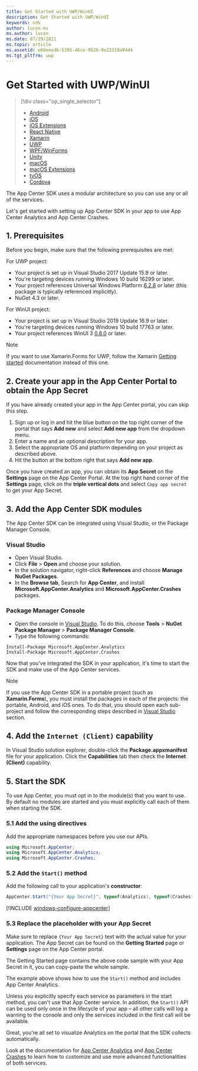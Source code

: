 ```yaml
---
title: Get Started with UWP/WinUI
description: Get Started with UWP/WinUI
keywords: sdk
author: lucen-ms
ms.author: lucen
ms.date: 07/29/2021
ms.topic: article
ms.assetid: e66eeedb-5395-46ce-9526-9e22319a94d4
ms.tgt_pltfrm: uwp
---
```


# Get Started with UWP/WinUI
> [!div  class="op_single_selector"]
> * [Android](android.md)
> * [iOS](ios.md)
> * [iOS Extensions](ios-extensions.md)
> * [React Native](react-native.md)
> * [Xamarin](xamarin.md)
> * [UWP](uwp.md)
> * [WPF/WinForms](wpf-winforms.md)
> * [Unity](unity.md)
> * [macOS](macos.md)
> * [macOS Extensions](macos-extensions.md)
> * [tvOS](tvos.md)
> * [Cordova](cordova.md)

The App Center SDK uses a modular architecture so you can use any or all of the services.

Let's get started with setting up App Center SDK in your app to use App Center Analytics and App Center Crashes.

## 1. Prerequisites

Before you begin, make sure that the following prerequisites are met:

For UWP project:
* Your project is set up in Visual Studio 2017 Update 15.9 or later.
* You're targeting devices running Windows 10 build 16299 or later.
* Your project references Universal Windows Platform [6.2.8](https://www.nuget.org/packages/Microsoft.NETCore.UniversalWindowsPlatform/6.2.8) or later (this package is typically referenced implicitly).
* NuGet 4.3 or later.

For WinUI project:
* Your project is set up in Visual Studio 2019 Update 16.9 or later.
* You're targeting devices running Windows 10 build 17763 or later.
* Your project references WinUI 3 [0.8.0](https://docs.microsoft.com/windows/apps/windows-app-sdk/stable-channel#version-080) or later.

> [!NOTE]
> If you want to use Xamarin.Forms for UWP, follow the Xamarin [Getting started](~/sdk/getting-started/xamarin.md) documentation instead of this one.

## 2. Create your app in the App Center Portal to obtain the App Secret

If you have already created your app in the App Center portal, you can skip this step.

1. Sign up or log in and hit the blue button on the top right corner of the portal that says **Add new** and select **Add new app** from the dropdown menu.
2. Enter a name and an optional description for your app.
3. Select the appropriate OS and platform depending on your project as described above.
4. Hit the button at the bottom right that says **Add new app**.

Once you have created an app, you can obtain its **App Secret** on the **Settings** page on the App Center Portal. At the top right hand corner of the **Settings** page, click on the **triple vertical dots** and select `Copy app secret` to get your App Secret.

## 3. Add the App Center SDK modules

The App Center SDK can be integrated using Visual Studio, or the Package Manager Console.

### Visual Studio

* Open Visual Studio.
* Click **File** > **Open** and choose your solution.
* In the solution navigator, right-click **References** and choose **Manage NuGet Packages**.
* In the **Browse tab**, Search for **App Center**, and install **Microsoft.AppCenter.Analytics** and **Microsoft.AppCenter.Crashes** packages.

### Package Manager Console

* Open the console in [Visual Studio](https://visualstudio.microsoft.com/vs/). To do this, choose **Tools** > **NuGet Package Manager** > **Package Manager Console**.
* Type the following commands:

```shell
Install-Package Microsoft.AppCenter.Analytics
Install-Package Microsoft.AppCenter.Crashes
```

Now that you've integrated the SDK in your application, it's time to start the SDK and make use of the App Center services.

> [!NOTE]
> If you use the App Center SDK in a portable project (such as **Xamarin.Forms**), you must install the packages in each of the projects: the portable, Android, and iOS ones. To do that, you should open each sub-project and follow the corresponding steps described in [Visual Studio](#visual-studio) section.

## 4. Add the `Internet (Client)` capability

In Visual Studio solution explorer, double-click the **Package.appxmanifest** file for your application. Click the **Capabilities** tab then check the **Internet (Client)** capability.

## 5. Start the SDK

To use App Center, you must opt in to the module(s) that you want to use. By default no modules are started and you must explicitly call each of them when starting the SDK.

### 5.1 Add the using directives

Add the appropriate namespaces before you use our APIs.

```csharp
using Microsoft.AppCenter;
using Microsoft.AppCenter.Analytics;
using Microsoft.AppCenter.Crashes;
```

### 5.2 Add the `Start()` method

Add the following call to your application's **constructor**:

```csharp
AppCenter.Start("{Your App Secret}", typeof(Analytics), typeof(Crashes));
```

[!INCLUDE [windows-configure-appcenter](includes/windows-configure-appcenter.md)]

### 5.3 Replace the placeholder with your App Secret

Make sure to replace `{Your App Secret}` text with the actual value for your application. The App Secret can be found on the **Getting Started** page or **Settings** page on the App Center portal.

The Getting Started page contains the above code sample with your App Secret in it, you can copy-paste the whole sample.

The example above shows how to use the `Start()` method and includes App Center Analytics.

Unless you explicitly specify each service as parameters in the start method, you can't use that App Center service. In addition, the `Start()` API can be used only once in the lifecycle of your app – all other calls will log a warning to the console and only the services included in the first call will be available.

Great, you're all set to visualize Analytics on the portal that the SDK collects automatically.

Look at the documentation for [App Center Analytics](~/sdk/analytics/windows.md) and [App Center Crashes](~/sdk/crashes/wpf-winforms.md) to learn how to customize and use more advanced functionalities of both services.

